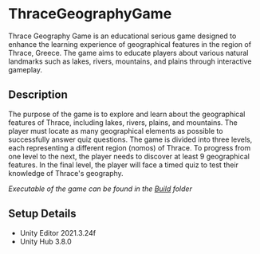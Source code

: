 # ThraceGeographyGame
Thrace Geography Game is an educational serious game designed to enhance the learning experience of geographical features in the region of Thrace, Greece. The game aims to educate players about various natural landmarks such as lakes, rivers, mountains, and plains through interactive gameplay.

## Description
The purpose of the game is to explore and learn about the geographical features of Thrace, including lakes, rivers, plains, and mountains. The player must locate as many geographical elements as possible to successfully answer quiz questions. The game is divided into three levels, each representing a different region (nomos) of Thrace. To progress from one level to the next, the player needs to discover at least 9 geographical features. In the final level, the player will face a timed quiz to test their knowledge of Thrace's geography.

*Executable of the game can be found in the [Build](https://github.com/GeorgiaKt/ThraceGeographyGame/tree/main/Build) folder*

## Setup Details
- Unity Editor 2021.3.24f
- Unity Hub 3.8.0
